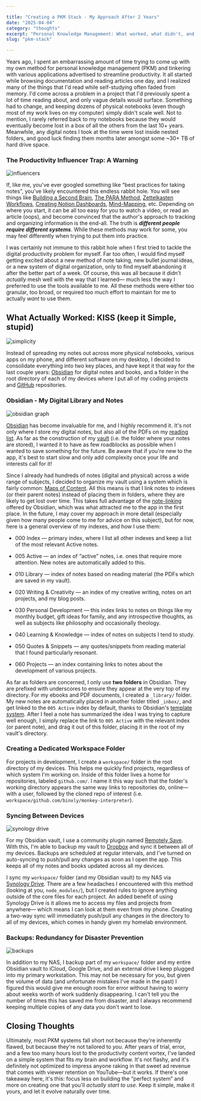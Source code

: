 ```yaml
---

title: "Creating a PKM Stack - My Approach After 2 Years"
date: "2025-04-04"
category: "thoughts"
excerpt: "Personal Knowledge Management: What worked, what didn't, and how to stop wasting time."
slug: "pkm-stack"

---
```


Years ago, I spent an embarrassing amount of time trying to come up with my own method for personal knowledge management (PKM) and tinkering with various applications advertised to streamline productivity. It all started while browsing documentation and reading articles one day, and I realized many of the things that I'd read while self-studying often faded from memory. I'd come across a problem in a project that I'd previously spent a lot of time reading about, and only vague details would surface. Something had to change, and keeping dozens of physical notebooks (even though most of my work lives on my computer) simply didn't scale well. Not to mention, I rarely referred back to my notebooks because they would eventually become lost in a box of all the others from the last 10+ years. Meanwhile, any digital notes I took at the time were lost inside nested folders, and good luck finding them months later amongst some ~30+ TB of hard drive space.

### The Productivity Influencer Trap: A Warning

![influencers](https://www.vice.com/wp-content/uploads/sites/2/2021/01/1611226953994-screenshot-2021-01-21-at-105850.png)

If, like me, you've ever googled something like “best practices for taking notes”, you've likely encountered this endless rabbit hole. You will see things like [Building a Second Brain](https://www.buildingasecondbrain.com), [The PARA Method](https://fortelabs.com/blog/para/), [Zettelkasten Workflows](https://zettelkasten.de/overview/), [Creating Notion Dashboards](https://www.notion.com/help/guides/personal-work-dashboard), [Mind-Mapping](https://www.lucidchart.com/pages/tutorial/how-to-make-a-mind-map), etc. Depending on where you start, it can be all too easy for you to watch a video, or read an article (oops), and become convinced that the author's approach to tracking and organizing information is the end-all. The truth is ***different people require different systems***. While these methods may work for some, you may feel differently when trying to put them into practice.

I was certainly not immune to this rabbit hole when I first tried to tackle the digital productivity problem for myself. Far too often, I would find myself getting excited about a new method of note taking, new bullet journal ideas, or a new system of digital organization, only to find myself abandoning it after the better part of a week. Of course, this was all because it didn't *actually* mesh well with the way that I learned— much less the way I preferred to use the tools available to me. All these methods were either too granular, too broad, or required too much effort to maintain for me to actually *want* to use them.

## What Actually Worked: KISS (keep it Simple, stupid)

![simplicity](https://focusandaction.com/wp-content/uploads/2023/08/applenotesmeme.jpeg)

Instead of spreading my notes out across more physical notebooks, various apps on my phone, and different software on my desktop, I decided to consolidate everything into two key places, and have kept it that way for the last couple years: [Obsidian](https://obsidian.md) for digital notes and books, and a folder in the root directory of each of my devices where I put all of my coding projects and [GitHub](https://github.com) repositories.

### Obsidian - My Digital Library and Notes

![obsidian graph](https://forum.obsidian.md/uploads/default/original/3X/3/3/338d6f9cb03a40154eb4ada379ab725de934e678.png)

[Obsidian](https://obsidian.md) has become invaluable for me, and I highly recommend it. It's not only where I store my digital notes, but also all of the PDFs on my [reading list](https://github.com/binxly/reading-list). As far as the construction of my [vault](https://help.obsidian.md/vault) (i.e. the folder where your notes are stored), I wanted it to have as few roadblocks as possible when I wanted to save something for the future. Be aware that if you're new to the app, it's best to start slow and only add complexity once your life and interests call for it!

Since I already had hundreds of notes (digital and physical) across a wide range of subjects, I decided to organize my vault using a system which is fairly common: [Maps of Content](https://obsidian.rocks/maps-of-content-effortless-organization-for-notes/). All this means is that I link notes to indexes (or their parent notes) instead of placing them in folders, where they are likely to get lost over time. This takes full advantage of the [note-linking](https://help.obsidian.md/link-notes) offered by Obsidian, which was what attracted me to the app in the first place. In the future, I may cover my approach in more detail (especially given how many people come to me for advice on this subject), but for now, here is a general overview of my indexes, and how I use them:

- 000 Index — primary index, where I list all other indexes and keep a list of the most relevant Active notes.

- 005 Active — an index of “active” notes, i.e. ones that require more attention. New notes are automatically added to this.

- 010 Library — index of notes based on reading material (the PDFs which are saved in my vault).

- 020 Writing & Creativity — an index of my creative writing, notes on art projects, and my blog posts.

- 030 Personal Development — this index links to notes on things like my monthly budget, gift ideas for family, and any introspective thoughts, as well as subjects like philosophy and occasionally theology.

- 040 Learning & Knowledge — index of notes on subjects I tend to study.

- 050 Quotes & Snippets — any quotes/snippets from reading material that I found particularly resonant.

- 060 Projects — an index containing links to notes about the development of various projects.

As far as folders are concerned, I only use **two folders** in Obsidian. They are prefixed with underscores to ensure they appear at the very top of my directory. For my ebooks and PDF documents, I created a `_library/` folder. My new notes are automatically placed in another folder titled `_inbox/`, and get linked to the `005 Active` index by default, thanks to Obsidian's [template system](https://help.obsidian.md/plugins/templates). After I feel a note has summarized the idea I was trying to capture well enough, I simply replace the link to `005 Active` with the relevant index (or parent note), and drag it out of this folder, placing it in the root of my vault's directory.

### Creating a Dedicated Workspace Folder

For projects in development, I create a `workspace/` folder in the root directory of my devices. This helps me quickly find projects, regardless of which system I'm working on. Inside of this folder lives a home for repositories, labeled `github.com/`. I name it this way such that the folder's working directory appears the same way links to repositories do, online— with a user, followed by the cloned repo of interest (i.e. `workspace/github.com/binxly/monkey-interpreter`).

### Syncing Between Devices

![synology drive](https://image.coolblue.be/840x473/content/3d1017622dc1d75ad0292e4ed76a0659)

For my Obsidian vault, I use a community plugin named [Remotely Save](https://github.com/remotely-save/remotely-save). With this, I'm able to backup my vault to [Dropbox](https://www.dropbox.com/) and sync it between all of my devices. Backups are scheduled at regular intervals, and I've turned on auto-syncing to push/pull any changes as soon as I open the app. This keeps all of my notes and books updated across all my devices.

I sync my `workspace/` folder (and my Obsidian vault) to my NAS via [Synology Drive](https://www.synology.com/en-global/dsm/feature/drive). There are a few headaches I encountered with this method (looking at you, `node_modules/`), but I created rules to ignore anything outside of the core files for each project. An added benefit of using Synology Drive is it allows me to access my files and projects from anywhere— which means I can look at them even from my phone. Creating a two-way sync will immediately push/pull any changes in the directory to all of my devices, which comes in handy given my homelab environment.

### Backups: Redundancy for Disaster Prevention

![backups](https://missfreddy.com/wp-content/uploads/2016/03/digitalbackups.jpg)

In addition to my NAS, I backup part of my `workspace/` folder and my entire Obsidian vault to iCloud, Google Drive, and an external drive I keep plugged into my primary workstation. This may not be necessary for you, but given the volume of data (and unfortunate mistakes I've made in the past) I figured this would give me enough room for error without having to worry about weeks worth of work suddenly disappearing. I can't tell you the number of times this has saved me from disaster, and I always recommend keeping multiple copies of any data you don't want to lose.

## Closing Thoughts

Ultimately, most PKM systems fall short not because they're inherently flawed, but because they're not tailored to *you*. After years of trial, error, and a few too many hours lost to the productivity content vortex, I've landed on a simple system that fits *my* brain and workflow. It's not flashy, and it's definitely not optimized to impress anyone raking in that sweet ad revenue that comes with viewer retention on YouTube—but it works. If there's one takeaway here, it's this: focus less on building the “perfect system” and more on creating one that you'll *actually start to use*. Keep it simple, make it yours, and let it evolve naturally over time.
